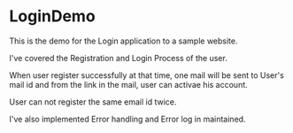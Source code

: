 LoginDemo
=========
This is the demo for the Login application to a sample website.

I've covered the Registration and Login Process of the user.

When user register successfully at that time, one mail will be sent to User's mail id and from the link in the mail, user can activae his account.

User can not register the same email id twice.

I've also implemented Error handling and Error log in maintained.
